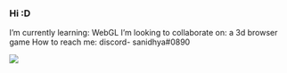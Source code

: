 ### Hi :D

I’m currently learning: WebGL
I’m looking to collaborate on: a 3d browser game
How to reach me: discord- sanidhya#0890

![](https://komarev.com/ghpvc/?username=your-github-username&color=orange)

